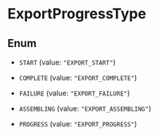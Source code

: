 

# ExportProgressType

## Enum


* `START` (value: `"EXPORT_START"`)

* `COMPLETE` (value: `"EXPORT_COMPLETE"`)

* `FAILURE` (value: `"EXPORT_FAILURE"`)

* `ASSEMBLING` (value: `"EXPORT_ASSEMBLING"`)

* `PROGRESS` (value: `"EXPORT_PROGRESS"`)




